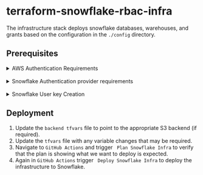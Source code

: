 # terraform-snowflake-rbac-infra
The infrastructure stack deploys snowflake databases, warehouses, and grants based on the configuration in the `./config` directory.

## Prerequisites

<details>
<summary>AWS Authentication Requirements</summary>
<br>
Terraform needs credentials for connecting to the remote backend. Multiples configuration are available, and the AWS provides full documentation can be found [here](https://registry.terraform.io/providers/hashicorp/aws/latest/docs).

Whenever possible, it's best practices to used temporary credentials. The most ideal approach when connecting to GitHub Actions would be to use the instructions found <a href="https://benoitboure.com/securely-access-your-aws-resources-from-github-actions">here</a> to create a role that will be assumed by GitHub.

Once the above is complete you must setup an environment in GitHub Settings (development, production) and add a secret to it `AWS_ROLE_ARN` with the role ARN created during the instructions above.
</details>
<br/>

<details>
<summary>Snowflake Authentication provider requirements</summary>
<br>
In Terraform, each provider needs credentials to manage resources on our behalf. In the case of the Snowflake provider, the following environment variables are required:

- **account** - (required) Both the name and the region (ex:corp.us-east-1). It can also come from the SNOWFLAKE_ACCOUNT environment variable.
- **username** - (required) Can come from the SNOWFLAKE_USER environment variable.
- **private_key** - (required) A private key for using keypair authentication. Can be a source from SNOWFLAKE_PRIVATE_KEY environment variable.
- **role** - (optional) Snowflake role to use for operations. If left unset, the user’s default role will be used. It can come from the SNOWFLAKE_ROLE environment variable.

The account, username, and role can be configured in the terraform `.tfvars` file.
</details>
<br/>

<details>
<summary>Snowflake User key Creation</summary>
<br>
If your snowflake don't already have an SSH key associated with it, the following
the command will ensure you are correctly set up.

Only the ciphers aes-128-cbc, aes-128-gcm, aes-192-cbc, aes-192-gcm, aes-256-cbc, aes-256-gcm, and des-ede3-cbc are supported by the Snowflake Terraform provider.

In your development environment, run the following command to generate a key pair:

```bash
openssl genrsa 2048 | openssl pkcs8 -topk8 -inform PEM -out infx_terraform.p8 -nocrypt
openssl rsa -in infx_terraform.p8 -pubout -out infx_terraform.pub
```

The next step is to associate the public key with your snowflake user.
Only a role with SECURITYADMIN admin privilege or higher can alter a user.
In the Snowflake user console, execute the following command and Exclude the public key delimiters in the SQL statement.:

```SQL
alter user INFX_TERRAFORM set rsa_public_key='MIIBIjANBgkqh...';
grant role SYSADMIN to user INFX_TERRAFORM;
grant role ACCOUNTADMIN to user INFX_TERRAFORM;
```

You can execute a DESCRIBE USER command to verify the user’s public key.

```SQL
desc user INFX_TERRAFORM;
```

The private key must be created as an GitHub environment secret with the name `SNOWFLAKE_PRIVATE_KEY`.
</details>

## Deployment

1. Update the `backend tfvars` file to point to the appropriate S3 backend (if required).
2. Update the `tfvars` file with any variable changes that may be required.
3. Navigate to `GitHub Actions` and trigger ` Plan Snowflake Infra` to verify that the plan is showing what we want to deploy is expected.
4. Again in  `GitHub Actions` trigger ` Deploy Snowflake Infra` to deploy the infrastructure to Snowflake.
